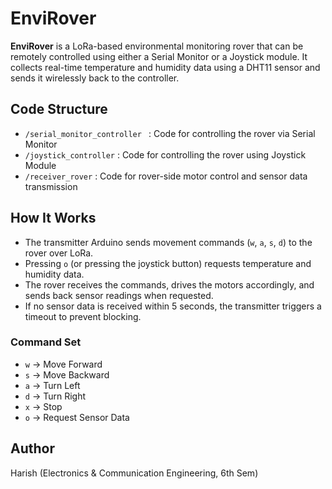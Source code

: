 # EnviRover

**EnviRover** is a LoRa-based environmental monitoring rover that can be remotely controlled using either a Serial Monitor or a Joystick module. It collects real-time temperature and humidity data using a DHT11 sensor and sends it wirelessly back to the controller.

## Code Structure
- `/serial_monitor_controller ` : Code for controlling the rover via Serial Monitor
- `/joystick_controller` : Code for controlling the rover using Joystick Module
- `/receiver_rover` : Code for rover-side motor control and sensor data transmission

## How It Works
- The transmitter Arduino sends movement commands (`w`, `a`, `s`, `d`) to the rover over LoRa.
- Pressing `o` (or pressing the joystick button) requests temperature and humidity data.
- The rover receives the commands, drives the motors accordingly, and sends back sensor readings when requested.
- If no sensor data is received within 5 seconds, the transmitter triggers a timeout to prevent blocking.

### Command Set
- `w` →  Move Forward
- `s` →  Move Backward
- `a` →  Turn Left
- `d` →  Turn Right
- `x` →  Stop
- `o` →  Request Sensor Data

## Author
Harish (Electronics & Communication Engineering, 6th Sem)
